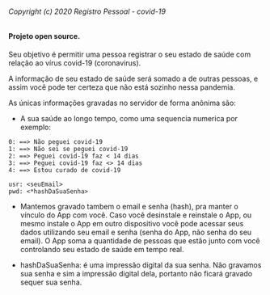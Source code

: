 ###### Copyright (c) 2020 Registro Pessoal - covid-19

#### Projeto open source.

Seu objetivo é permitir uma pessoa registrar o seu estado de saúde com relação ao vírus covid-19 (coronavirus).

A informação de seu estado de saúde será somado a de 
outras pessoas, e assim você pode ter certeza que não está sozinho nessa pandemia.

As únicas informações gravadas no servidor de forma anônima são:
* A sua saúde ao longo tempo, como uma sequencia numerica por exemplo:

```
0: ==> Não peguei covid-19
1: ==> Não sei se peguei covid-19
2: ==> Peguei covid-19 faz < 14 dias
3: ==> Peguei covid-19 faz <> 14 dias
4: ==> Estou curado de covid-19

usr: <seuEmail>
pwd: <*hashDaSuaSenha>
```

* Mantemos gravado tambem o email e senha (hash), pra manter o vínculo do App com você. Caso você desinstale e reinstale o App, ou mesmo instale o App em outro dispositivo você pode acessar seus dados utilizando seu email e senha (senha do App, não senha do seu email).
  O App soma a quantidade de pessoas que estão junto com você controlando seu estado de saúde em tempo real.

* hashDaSuaSenha: é uma impressão digital da sua senha. Não gravamos sua senha e sim a impressão digital dela, portanto não ficará gravado sequer sua senha.